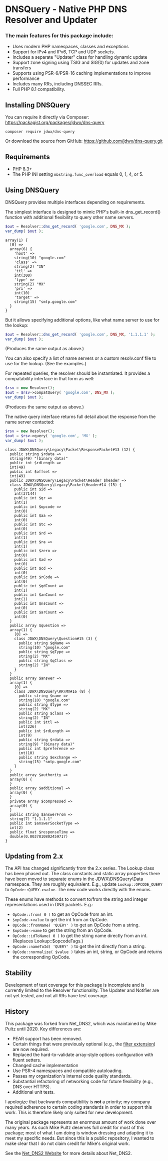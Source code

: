 # DNSQuery - Native PHP DNS Resolver and Updater #

### The main features for this package include: ###

* Uses modern PHP namespaces, classes and exceptions
* Support for IPv4 and IPv6, TCP and UDP sockets.
* Includes a separate "Updater" class for handling dynamic update
* Support zone signing using TSIG and SIG(0) for updates and zone transfers
* Supports using PSR-6/PSR-16 caching implementations to improve performance
* Includes many RRs, including DNSSEC RRs.
* Full PHP 8.1 compatibility.

## Installing DNSQuery ##

You can require it directly via Composer: https://packagist.org/packages/jdwx/dns-query

```
composer require jdwx/dns-query
```

Or download the source from GitHub: https://github.com/jdwx/dns-query.git

## Requirements ##

* PHP 8.3+
* The PHP INI setting `mbstring.func_overload` equals 0, 1, 4, or 5.

## Using DNSQuery ##

DNSQuery provides multiple interfaces depending on requirements.

The simplest interface is designed to mimic PHP's built-in dns_get_record() function with additional flexibility to query other name servers.

```php
$out = Resolver::dns_get_record( 'google.com', DNS_MX );
var_dump( $out );
```

```
array(1) {
  [0] =>
  array(6) {
    'host' =>
    string(10) "google.com"
    'class' =>
    string(2) "IN"
    'ttl' =>
    int(300)
    'type' =>
    string(2) "MX"
    'pri' =>
    int(10)
    'target' =>
    string(15) "smtp.google.com"
  }
}
```

But it allows specifying additional options, like what name server to use
for the lookup:

```php
$out = Resolver::dns_get_record( 'google.com', DNS_MX, '1.1.1.1' );
var_dump( $out );
```

(Produces the same output as above.)

You can also specify a list of name servers or a custom resolv.conf file
to use for the lookup. (See the examples.)

For repeated queries, the resolver should be instantiated. It provides
a compatability interface in that form as well:

```php
$rsv = new Resolver();
$out = $rsv->compatQuery( 'google.com', DNS_MX );
var_dump( $out );
```

(Produces the same output as above.)

The native query interface returns full detail about the
response from the name server contacted:

```php
$rsv = new Resolver();
$out = $rsv->query( 'google.com', 'MX' );
var_dump( $out );
```

```
class JDWX\DNSQuery\Legacy\Packet\ResponsePacket#13 (12) {
  public string $rdata =>
  string(49) "(binary data)"
  public int $rdLength =>
  int(49)
  public int $offset =>
  int(49)
  public JDWX\DNSQuery\Legacy\Packet\Header $header =>
  class JDWX\DNSQuery\Legacy\Packet\Header#14 (15) {
    public int $id =>
    int(37144)
    public int $qr =>
    int(1)
    public int $opcode =>
    int(0)
    public int $aa =>
    int(0)
    public int $tc =>
    int(0)
    public int $rd =>
    int(1)
    public int $ra =>
    int(1)
    public int $zero =>
    int(0)
    public int $ad =>
    int(0)
    public int $cd =>
    int(0)
    public int $rCode =>
    int(0)
    public int $qdCount =>
    int(1)
    public int $anCount =>
    int(1)
    public int $nsCount =>
    int(0)
    public int $arCount =>
    int(0)
  }
  public array $question =>
  array(1) {
    [0] =>
    class JDWX\DNSQuery\Question#15 (3) {
      public string $qName =>
      string(10) "google.com"
      public string $qType =>
      string(2) "MX"
      public string $qClass =>
      string(2) "IN"
    }
  }
  public array $answer =>
  array(1) {
    [0] =>
    class JDWX\DNSQuery\RR\MX#16 (8) {
      public string $name =>
      string(10) "google.com"
      public string $type =>
      string(2) "MX"
      public string $class =>
      string(2) "IN"
      public int $ttl =>
      int(226)
      public int $rdLength =>
      int(9)
      public string $rdata =>
      string(9) "(binary data)"
      public int $preference =>
      int(10)
      public string $exchange =>
      string(15) "smtp.google.com"
    }
  }
  public array $authority =>
  array(0) {
  }
  public array $additional =>
  array(0) {
  }
  private array $compressed =>
  array(0) {
  }
  public string $answerFrom =>
  string(7) "1.1.1.1"
  public int $answerSocketType =>
  int(2)
  public float $responseTime =>
  double(0.0037810802459717)
}
```

## Updating from 2.x

The API has changed significantly from the 2.x series. The Lookup class has been phased out. The class constants and static array properties there have been moved to separate enums in the JDWX\DNSQuery\Data namespace. They are roughly equivalent. E.g., update
`Lookup::OPCODE_QUERY` to `OpCode::QUERY->value`. The new code works directly with the enums.

These enums have methods to convert to/from the string and integer representations
used in DNS packets. E.g.:

* `OpCode::from( 0 )` to get an OpCode from an int.
* `$opCode->value` to get the int from an OpCode.
* `OpCode::fromName( 'QUERY' )` to get an OpCode from a string.
* `$opCode->name` to get the string from an OpCode.
* `OpCode::idToName( 0 )` to get the string name directly from an int. (Replaces Lookup::$opcodeTags.)
* `OpCode::nameToId( 'QUERY' )` to get the int directly from a string.
* `OpCode::normalize( $value )` takes an int, string, or OpCode and returns the corresponding OpCode.

## Stability

Development of test coverage for this package is incomplete and is currently
limited to the Resolver functionality. The Updater and Notifier are not yet
tested, and not all RRs have test coverage.

## History ##

This package was forked from Net_DNS2, which was maintained by Mike
Pultz until 2020. Key differences are:

* PEAR support has been removed.
* Certain things that were previously optional (e.g., the [filter extension](https://www.php.net/manual/en/book.filter.php)) are now required.
* Replaced the hard-to-validate array-style options configuration with fluent setters.
* Changed cache implementation
* Use PSR-4 namespaces and compatible autoloading.
* Passes my organization's internal code quality standards.
* Substantial refactoring of networking code for future flexibility (e.g., DNS over HTTPS).
* Additional unit tests.

I apologize that backwards compatibility is **not** a priority; my company
required adherence to certain coding standards in order to support this work.
This is therefore likely only suited for new development.

The original package represents an enormous amount of work
done over many years. As such Mike Pultz deserves full credit for
most of this package; most of what I am doing is window dressing and
adapting it to meet my specific needs. But since this is a public
repository, I wanted to make clear that I do not claim credit for Mike's
original work.

See the [Net_DNS2 Website](https://netdns2.com/) for more details about Net_DNS2. 
